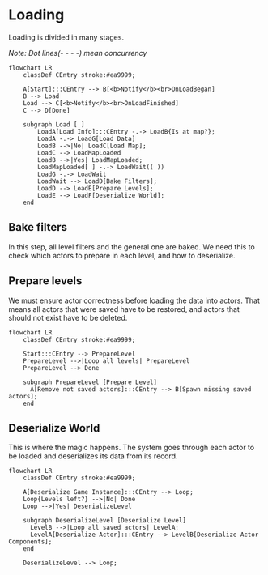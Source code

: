 # Loading
Loading is divided in many stages.

*Note: Dot lines(- - - -) mean concurrency*
```mermaid
flowchart LR
    classDef CEntry stroke:#ea9999;

    A[Start]:::CEntry --> B[<b>Notify</b><br>OnLoadBegan]
    B --> Load
    Load --> C[<b>Notify</b><br>OnLoadFinished]
    C --> D[Done]

    subgraph Load [ ]
        LoadA[Load Info]:::CEntry -.-> LoadB{Is at map?};
        LoadA -.-> LoadG[Load Data]
        LoadB -->|No| LoadC[Load Map];
        LoadC --> LoadMapLoaded
        LoadB -->|Yes| LoadMapLoaded;
        LoadMapLoaded[ ] -.-> LoadWait(( ))
        LoadG -.-> LoadWait
        LoadWait --> LoadD[Bake Filters];
        LoadD --> LoadE[Prepare Levels];
        LoadE --> LoadF[Deserialize World];
    end
```


## Bake filters
In this step, all level filters and the general one are baked.
We need this to check which actors to prepare in each level, and how to deserialize.

## Prepare levels
We must ensure actor correctness before loading the data into actors.
That means all actors that were saved have to be restored, and actors that should not exist have to be deleted.

```mermaid
flowchart LR
    classDef CEntry stroke:#ea9999;

    Start:::CEntry --> PrepareLevel
    PrepareLevel -->|Loop all levels| PrepareLevel
    PrepareLevel --> Done

    subgraph PrepareLevel [Prepare Level]
      A[Remove not saved actors]:::CEntry --> B[Spawn missing saved actors];
    end
```

## Deserialize World
This is where the magic happens. The system goes through each actor to be loaded and deserializes its data from its record.
```mermaid
flowchart LR
    classDef CEntry stroke:#ea9999;

    A[Deserialize Game Instance]:::CEntry --> Loop;
    Loop{Levels left?} -->|No| Done
    Loop -->|Yes| DeserializeLevel

    subgraph DeserializeLevel [Deserialize Level]
      LevelB -->|Loop all saved actors| LevelA;
      LevelA[Deserialize Actor]:::CEntry --> LevelB[Deserialize Actor Components];
    end

    DeserializeLevel --> Loop;
```
